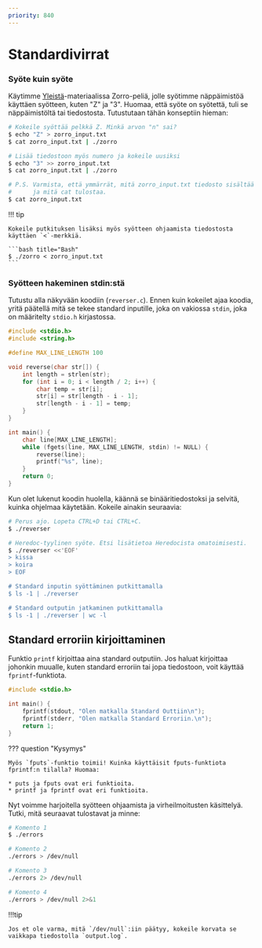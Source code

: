 ```yaml
---
priority: 840
---
```


# Standardivirrat

### Syöte kuin syöte

Käytimme [Yleistä](yleista.md)-materiaalissa Zorro-peliä, jolle syötimme näppäimistöä käyttäen syötteen, kuten "Z" ja "3". Huomaa, että syöte on syötettä, tuli se näppäimistöltä tai tiedostosta. Tutustutaan tähän konseptiin hieman:

```bash title="Bash"
# Kokeile syöttää pelkkä Z. Minkä arvon "n" sai?
$ echo "Z" > zorro_input.txt
$ cat zorro_input.txt | ./zorro

# Lisää tiedostoon myös numero ja kokeile uusiksi
$ echo "3" >> zorro_input.txt
$ cat zorro_input.txt | ./zorro

# P.S. Varmista, että ymmärrät, mitä zorro_input.txt tiedosto sisältää
#      ja mitä cat tulostaa.
$ cat zorro_input.txt
```

!!! tip

    Kokeile putkituksen lisäksi myös syötteen ohjaamista tiedostosta käyttäen `<`-merkkiä.

    ```bash title="Bash"
    $ ./zorro < zorro_input.txt
    ```

### Syötteen hakeminen stdin:stä 

Tutustu alla näkyvään koodiin (`reverser.c`). Ennen kuin kokeilet ajaa koodia, yritä päätellä mitä se tekee standard inputille, joka on vakiossa `stdin`, joka on määritelty `stdio.h` kirjastossa.

```c title="reverser.c"
#include <stdio.h>
#include <string.h>

#define MAX_LINE_LENGTH 100

void reverse(char str[]) {
    int length = strlen(str);
    for (int i = 0; i < length / 2; i++) {
        char temp = str[i];
        str[i] = str[length - i - 1];
        str[length - i - 1] = temp;
    }
}

int main() {
    char line[MAX_LINE_LENGTH];
    while (fgets(line, MAX_LINE_LENGTH, stdin) != NULL) {
        reverse(line);
        printf("%s", line);
    }
    return 0;
}
```

Kun olet lukenut koodin huolella, käännä se binääritiedostoksi ja selvitä, kuinka ohjelmaa käytetään. Kokeile ainakin seuraavia:

```bash title="Bash"
# Perus ajo. Lopeta CTRL+D tai CTRL+C.
$ ./reverser

# Heredoc-tyylinen syöte. Etsi lisätietoa Heredocista omatoimisesti.
$ ./reverser <<'EOF'
> kissa
> koira
> EOF

# Standard inputin syöttäminen putkittamalla
$ ls -1 | ./reverser

# Standard outputin jatkaminen putkittamalla
$ ls -1 | ./reverser | wc -l
```

## Standard erroriin kirjoittaminen

Funktio `printf` kirjoittaa aina standard outputiin. Jos haluat kirjoittaa johonkin muualle, kuten standard erroriin tai jopa tiedostoon, voit käyttää `fprintf`-funktiota.


```c title="errors.c"
#include <stdio.h>

int main() {
    fprintf(stdout, "Olen matkalla Standard Outtiin\n");
    fprintf(stderr, "Olen matkalla Standard Erroriin.\n");
    return 1;
}
```

??? question "Kysymys"

    Myös `fputs`-funktio toimii! Kuinka käyttäisit fputs-funktiota fprintf:n tilalla? Huomaa:

    * puts ja fputs ovat eri funktioita.
    * printf ja fprintf ovat eri funktioita.


Nyt voimme harjoitella syötteen ohjaamista ja virheilmoitusten käsittelyä. Tutki, mitä seuraavat tulostavat ja minne:

```bash title="Bash"
# Komento 1
$ ./errors

# Komento 2
./errors > /dev/null

# Komento 3
./errors 2> /dev/null

# Komento 4
./errors > /dev/null 2>&1
```

!!!tip

    Jos et ole varma, mitä `/dev/null`:iin päätyy, kokeile korvata se vaikkapa tiedostolla `output.log`.